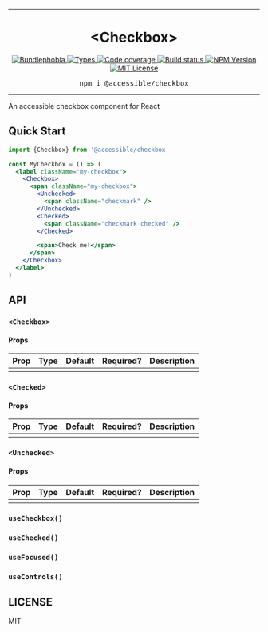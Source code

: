 <hr>
<div align="center">
  <h1 align="center">
    &lt;Checkbox&gt;
  </h1>
</div>

<p align="center">
  <a href="https://bundlephobia.com/result?p=@accessible/checkbox">
    <img alt="Bundlephobia" src="https://img.shields.io/bundlephobia/minzip/@accessible/checkbox?style=for-the-badge&labelColor=24292e">
  </a>
  <a aria-label="Types" href="https://www.npmjs.com/package/@accessible/checkbox">
    <img alt="Types" src="https://img.shields.io/npm/types/@accessible/checkbox?style=for-the-badge&labelColor=24292e">
  </a>
  <a aria-label="Code coverage report" href="https://codecov.io/gh/accessible-ui/checkbox">
    <img alt="Code coverage" src="https://img.shields.io/codecov/c/gh/accessible-ui/checkbox?style=for-the-badge&labelColor=24292e">
  </a>
  <a aria-label="Build status" href="https://travis-ci.org/accessible-ui/checkbox">
    <img alt="Build status" src="https://img.shields.io/travis/accessible-ui/checkbox?style=for-the-badge&labelColor=24292e">
  </a>
  <a aria-label="NPM version" href="https://www.npmjs.com/package/@accessible/checkbox">
    <img alt="NPM Version" src="https://img.shields.io/npm/v/@accessible/checkbox?style=for-the-badge&labelColor=24292e">
  </a>
  <a aria-label="License" href="https://jaredlunde.mit-license.org/">
    <img alt="MIT License" src="https://img.shields.io/npm/l/@accessible/checkbox?style=for-the-badge&labelColor=24292e">
  </a>
</p>

<pre align="center">npm i @accessible/checkbox</pre>
<hr>

An accessible checkbox component for React

## Quick Start

```jsx harmony
import {Checkbox} from '@accessible/checkbox'

const MyCheckbox = () => (
  <label className="my-checkbox">
    <Checkbox>
      <span className="my-checkbox">
        <Unchecked>
          <span className="checkmark" />
        </Unchecked>
        <Checked>
          <span className="checkmark checked" />
        </Checked>

        <span>Check me!</span>
      </span>
    </Checkbox>
  </label>
)
```

## API

### `<Checkbox>`

#### Props

| Prop | Type | Default | Required? | Description |
| ---- | ---- | ------- | --------- | ----------- |
|      |      |         |           |             |

### `<Checked>`

#### Props

| Prop | Type | Default | Required? | Description |
| ---- | ---- | ------- | --------- | ----------- |
|      |      |         |           |             |

### `<Unchecked>`

#### Props

| Prop | Type | Default | Required? | Description |
| ---- | ---- | ------- | --------- | ----------- |
|      |      |         |           |             |

### `useCheckbox()`

### `useChecked()`

### `useFocused()`

### `useControls()`

## LICENSE

MIT
